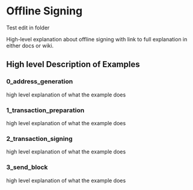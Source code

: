 # Offline Signing

Test edit in folder 


High-level explanation about offline signing with link to full explanation in either docs or wiki.

## High level Description of Examples

### 0_address_generation

high level explanation of what the example does

### 1_transaction_preparation

high level explanation of what the example does

### 2_transaction_signing

high level explanation of what the example does

### 3_send_block

high level explanation of what the example does
